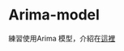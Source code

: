 # Arima-model
練習使用Arima 模型，介紹在[這裡](http://ihong-blog.logdown.com/posts/453238-time-series-model-of-arima-non-seasonal)
